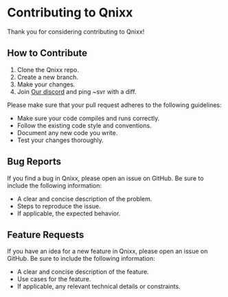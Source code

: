 # Contributing to Qnixx

Thank you for considering contributing to Qnixx! 

## How to Contribute

1. Clone the Qnixx repo.
2. Create a new branch.
3. Make your changes.
4. Join [Our discord](https://discord.gg/fhexmxrd4r) and ping ~svr with a diff.

Please make sure that your pull request adheres to the following guidelines:

- Make sure your code compiles and runs correctly.
- Follow the existing code style and conventions.
- Document any new code you write.
- Test your changes thoroughly.

## Bug Reports

If you find a bug in Qnixx, please open an issue on GitHub. Be sure to include the following information:

- A clear and concise description of the problem.
- Steps to reproduce the issue.
- If applicable, the expected behavior.

## Feature Requests

If you have an idea for a new feature in Qnixx, please open an issue on GitHub. Be sure to include the following information:

- A clear and concise description of the feature.
- Use cases for the feature.
- If applicable, any relevant technical details or constraints.
